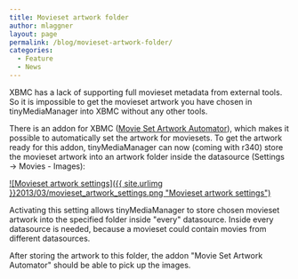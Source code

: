 ```yaml
---
title: Movieset artwork folder
author: mlaggner
layout: page
permalink: /blog/movieset-artwork-folder/
categories:
  - Feature
  - News
---
```

XBMC has a lack of supporting full movieset metadata from external tools. So it is impossible to get the movieset artwork you have chosen in tinyMediaManager into XBMC without any other tools.<!--more-->

There is an addon for XBMC ([Movie Set Artwork Automator][1]), which makes it possible to automatically set the artwork for moviesets. To get the artwork ready for this addon, tinyMediaManager can now (coming with r340) store the movieset artwork into an artwork folder inside the datasource (Settings -> Movies - Images):

<a class="fancybox" href="{{ site.urlimg }}2013/03/movieset_artwork_settings.png" rel="post">
![Movieset artwork settings]({{ site.urlimg }}2013/03/movieset_artwork_settings.png "Movieset artwork settings")
</a>

Activating this setting allows tinyMediaManager to store chosen movieset artwork into the specified folder inside "every" datasource. Inside every datasource is needed, because a movieset could contain movies from different datasources.

After storing the artwork to this folder, the addon "Movie Set Artwork Automator" should be able to pick up the images.

 [1]: http://forum.xbmc.org/showthread.php?tid=153502
